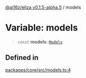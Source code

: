[@ai16z/eliza v0.1.5-alpha.5](../index.md) / models

# Variable: models

> `const` **models**: [`Models`](../type-aliases/Models.md)

## Defined in

[packages/core/src/models.ts:4](https://github.com/MeremArt/Agent_Chimera/blob/main/packages/core/src/models.ts#L4)
